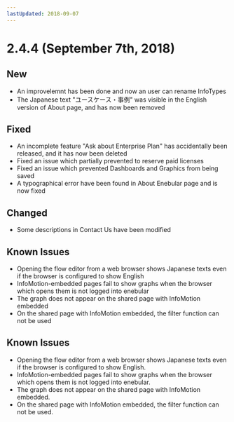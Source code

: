 ```yaml
---
lastUpdated: 2018-09-07
---
```


# 2.4.4 (September 7th, 2018)

## New

* An improvelemnt has been done and now an user can rename InfoTypes
* The Japanese text "ユースケース・事例" was visible in the English version of About page, and has now been removed

## Fixed

* An incomplete feature "Ask about Enterprise Plan" has accidentally been released, and it has now been deleted
* Fixed an issue which partially prevented to reserve paid licenses
* Fixed an issue which prevented Dashboards and Graphics from being saved
* A typographical error have been found in About Enebular page and is now fixed

## Changed

* Some descriptions in Contact Us have been modified

## Known Issues

- Opening the flow editor from a web browser shows Japanese texts even if the browser is configured to show English
- InfoMotion-embedded pages fail to show graphs when the browser which opens them is not logged into enebular
- The graph does not appear on the shared page with InfoMotion embedded
- On the shared page with InfoMotion embedded, the filter function can not be used

## Known Issues

- Opening the flow editor from a web browser shows Japanese texts even if the browser is configured to show English.
- InfoMotion-embedded pages fail to show graphs when the browser which opens them is not logged into enebular.
- The graph does not appear on the shared page with InfoMotion embedded.
- On the shared page with InfoMotion embedded, the filter function can not be used.
